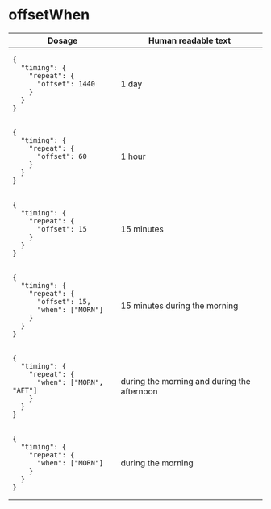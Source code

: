 # offsetWhen 

<table>
  <thead>
    <tr>
      <th>Dosage</th>
      <th>Human readable text</th>
    </tr>
  </thead>
  <tbody>
    <tr>
      <td><pre><code class="language-json">{
  &quot;timing&quot;: {
    &quot;repeat&quot;: {
      &quot;offset&quot;: 1440
    }
  }
}
</code></pre></td>
      <td>1 day</td>
    </tr>
    <tr>
      <td><pre><code class="language-json">{
  &quot;timing&quot;: {
    &quot;repeat&quot;: {
      &quot;offset&quot;: 60
    }
  }
}
</code></pre></td>
      <td>1 hour</td>
    </tr>
    <tr>
      <td><pre><code class="language-json">{
  &quot;timing&quot;: {
    &quot;repeat&quot;: {
      &quot;offset&quot;: 15
    }
  }
}
</code></pre></td>
      <td>15 minutes</td>
    </tr>
    <tr>
      <td><pre><code class="language-json">{
  &quot;timing&quot;: {
    &quot;repeat&quot;: {
      &quot;offset&quot;: 15,
      &quot;when&quot;: [&quot;MORN&quot;]
    }
  }
}
</code></pre></td>
      <td>15 minutes during the morning</td>
    </tr>
    <tr>
      <td><pre><code class="language-json">{
  &quot;timing&quot;: {
    &quot;repeat&quot;: {
      &quot;when&quot;: [&quot;MORN&quot;, &quot;AFT&quot;]
    }
  }
}
</code></pre></td>
      <td>during the morning and during the afternoon</td>
    </tr>
    <tr>
      <td><pre><code class="language-json">{
  &quot;timing&quot;: {
    &quot;repeat&quot;: {
      &quot;when&quot;: [&quot;MORN&quot;]
    }
  }
}
</code></pre></td>
      <td>during the morning</td>
    </tr>
  </tbody>
</table>
